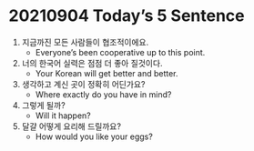 # 20210904 Today’s 5 Sentence



1. 지금까진 모든 사람들이 협조적이에요.
   - Everyone’s been cooperative up to this point.
2. 너의 한국어 실력은 점점 더 좋아 질것이다.
   - Your Korean will get better and better.
3. 생각하고 계신 곳이 정확히 어딘가요?
   - Where exactly do you have in mind?
4. 그렇게 될까?
   - Will it happen?
5. 달걀 어떻게 요리해 드릴까요?
   - How would you like your eggs?